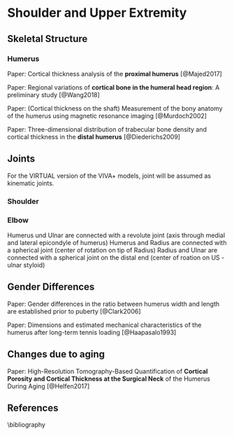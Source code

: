 # Shoulder and Upper Extremity

## Skeletal Structure

### Humerus

Paper: Cortical thickness analysis of the **proximal humerus** [@Majed2017]

Paper: Regional variations of **cortical bone in the humeral head region**: A preliminary study [@Wang2018]

Paper: (Cortical thickness on the shaft) Measurement of the bony anatomy of the humerus using magnetic resonance imaging [@Murdoch2002]

Paper: Three-dimensional distribution of trabecular bone density and cortical thickness in the **distal humerus** [@Diederichs2009]

## Joints
For the VIRTUAL version of the VIVA+ models, joint will be assumed as kinematic joints.
### Shoulder


### Elbow
Humerus und Ulnar are connected with a revolute joint (axis through medial and lateral epicondyle of humerus)
Humerus and Radius are connected with a spherical joint (center of rotation on tip of Radius)
Radius and Ulnar are connected with a spherical joint on the distal end (center of roation on US - ulnar styloid)

## Gender Differences

Paper: Gender differences in the ratio between humerus width and length are established prior to puberty [@Clark2006]

Paper: Dimensions and estimated mechanical characteristics of the humerus after long-term tennis loading [@Haapasalo1993]

## Changes due to aging

Paper: High-Resolution Tomography-Based Quantification of **Cortical Porosity and Cortical Thickness at the Surgical Neck** of the Humerus During Aging [@Helfen2017]

## References

\bibliography
